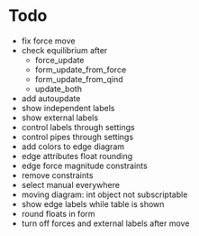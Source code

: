 # Todo

* fix force move
* check equilibrium after
  * force_update
  * form_update_from_force
  * form_update_from_qind
  * update_both
* add autoupdate
* show independent labels
* show external labels
* control labels through settings
* control pipes through settings
* add colors to edge diagram
* edge attributes float rounding
* edge force magnitude constraints
* remove constraints
* select manual everywhere
* moving diagram: int object not subscriptable
* show edge labels while table is shown
* round floats in form
* turn off forces and external labels after move
